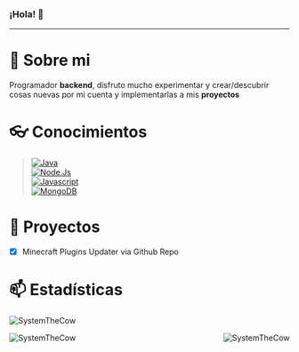 ### ¡Hola! 👋
---
# 📑 Sobre mi
Programador **backend**, disfruto mucho experimentar y crear/descubrir cosas nuevas por mi cuenta y implementarlas a mis **proyectos**
# 👓 Conocimientos
> [![Java](https://img.shields.io/badge/-Java-FF0000?style=for-the-badge&logo=apachemaven&logoColor=white&labelColor=101010)]()<br/>
> [![Node.Js](https://img.shields.io/badge/-Node.Js-339933?style=for-the-badge&logo=node.js&logoColor=white&labelColor=101010)]()<br/>
> [![Javascript](https://img.shields.io/badge/-Javascript-3b85d1?style=for-the-badge&logo=javascript&logoColor=white&labelColor=101010)]()<br/>
> [![MongoDB](https://img.shields.io/badge/-MongoDB-74fc8b?style=for-the-badge&logo=MongoDB&logoColor=white&labelColor=101010)]()<br/>

# 🌱 Proyectos
- [x] Minecraft Plugins Updater via Github Repo
# 📫 Estadísticas
<p align="left"> <img src="https://komarev.com/ghpvc/?username=System32Developer&label=Profile%20views&color=0e75b6&style=flat" alt="SystemTheCow" /> </p>
<p><img align="left" src="https://github-readme-stats.vercel.app/api/top-langs?username=System32Developer&theme=tokyonight&show_icons=true&locale=en&layout=compact"alt="SystemTheCow"/></p>
<p>&nbsp;<img align="right" src="https://github-readme-stats.vercel.app/api?username=System32Developer&theme=tokyonight&show_icons=true&locale=en" alt="SystemTheCow" /></p>

